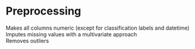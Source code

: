 # Preprocessing
Makes all columns numeric (except for classification labels and datetime)  
Imputes missing values with a multivariate approach  
Removes outliers  
